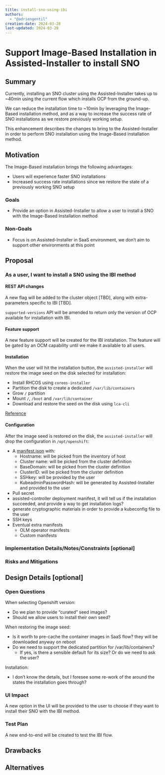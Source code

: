 ```yaml
---
title: install-sno-using-ibi
authors:
  - "@adriengentil"
creation-date: 2024-03-28
last-updated: 2024-03-28
---
```


# Support Image-Based Installation in Assisted-Installer to install SNO

## Summary

Currently, installing an SNO cluster using the Assisted-Installer takes up to
~40min using the current flow which installs OCP from the ground-up.

We can reduce the installation time to ~10min by leveraging the Image-Based
installation method, and as a way to increase the success rate of SNO
installations as we restore previously working setup.

This enhancement describes the changes to bring to the Assisted-Installer in
order to perform SNO installation using the Image-Based installation method.

## Motivation

The Image-Based installation brings the following advantages:
- Users will experience faster SNO installations
- Increased success rate installations since we restore the state of a
  previously working SNO setup

### Goals

- Provide an option in Assisted-Installer to allow a user to install a SNO with
  the Image-Based Installation method

### Non-Goals

- Focus is on Assisted-Installer in SaaS environment, we don’t aim to support
  other environments at this point

## Proposal

### As a user, I want to install a SNO using the IBI method

#### REST API changes

A new flag will be added to the cluster object [TBD], along with
extra-parameters specific to IBI [TBD].

`supported-versions` API will be amended to return only the version of OCP
available for installation with IBI.

#### Feature support

A new feature support will be created for the IBI installation. 
The feature will be gated by an OCM capability until we make it available to
all users.

#### Installation

When the user will hit the installation button, the `assisted-installer` will
restore the image seed on the disk selected for installation:
- Install RHCOS using `coreos-installer`
- Partition the disk to create a dedicated `/var/lib/containers`
- Grow `/` partition
- Mount `/`, `/boot` and `/var/lib/container`
- Download and restore the seed on the disk using `lca-cli`

[Reference](https://github.com/openshift-kni/lifecycle-agent/blob/main/ib-cli/installationiso/data/install-rhcos-and-restore-seed.sh)

#### Configuration

After the image seed is restored on the disk, the `assisted-installer` will
drop the configuration in `/opt/openshift`:
- A
  [manifest.json](https://github.com/openshift-kni/lifecycle-agent/blob/main/docs/post-pivot-configuration.md#user-specifications)
  with: 
   - Hostname: will be picked from the inventory of host
   - Cluster name: will be picked from the cluster definition 
   - BaseDomain: will be picked from the cluster definition 
   - ClusterID: will be picked from the cluster definition 
   - SSHkey: will be provided by the user
   - KubeadminPasswordHash: will be generated by Assisted-Installer and
     provided to the user
- Pull secret
- assisted-controller deployment manifest, it will tell us if the installation
  succeeded, and provide a way to get installation logs?
- generate cryptographic materials in order to provide a kubeconfig file to the
  user
- SSH keys
- Eventual extra manifests
   - OLM operator manifests
   - Custom manifests

### Implementation Details/Notes/Constraints [optional]


### Risks and Mitigations


## Design Details [optional]


### Open Questions

When selecting Openshift version:
- Do we plan to provide “curated” seed images?
- Should we allow users to install their own seed?

When restoring the image seed:
- Is it worth to pre-cache the container images in SaaS flow? they will be
  downloaded anyway on reboot
- Do we need to support the dedicated partition for /var/lib/containers?
   - If yes, is there a sensible default for its size? Or do we need to ask the
     user?

Installation:
- I don’t know the details, but I foresee some re-work of the around the states
  the installation goes through?

### UI Impact

A new option in the UI will be provided to the user to choose if they want to
install their SNO with the IBI method.

### Test Plan

A new end-to-end will be created to test the IBI flow.

## Drawbacks


## Alternatives

